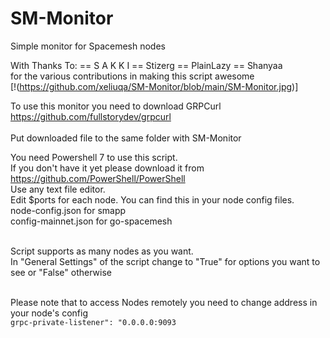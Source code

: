 # SM-Monitor
Simple monitor for Spacemesh nodes<br>

With Thanks To: == S A K K I == Stizerg == PlainLazy == Shanyaa<br>
for the various contributions in making this script awesome
<br>
[!(https://github.com/xeliuqa/SM-Monitor/blob/main/SM-Monitor.jpg)]
<br>

To use this monitor you need to download GRPCurl<br> 
https://github.com/fullstorydev/grpcurl<br><br>
Put downloaded file to the same folder with SM-Monitor<br>

You need Powershell 7 to use this script.<br>
If you don't have it yet please download it from <br>
https://github.com/PowerShell/PowerShell
<br>
Use any text file editor.<br>
Edit $ports for each node. You can find this in your node config files.<br>
node-config.json for smapp<br>
config-mainnet.json for go-spacemesh<br><br>

Script supports as many nodes as you want.<br>
In "General Settings" of the script change to "True" for options you want to see or "False" otherwise<br><br>

Please note that to access Nodes remotely you need to change address in your node's config<br>
`grpc-private-listener": "0.0.0.0:9093`<br><br>

